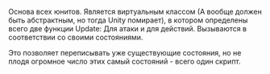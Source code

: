 Основа всех юнитов. Является виртуальным классом (А вообще должен быть абстрактным, но тогда Unity помирает), в котором определены всего две функции Update: Для атаки и для действий.
Вызываются в соответствии со своими состояниями.

Это позволяет переписывать уже существующие состояния, но не плодя огромное число этих самый состояний - всего один скрипт.

